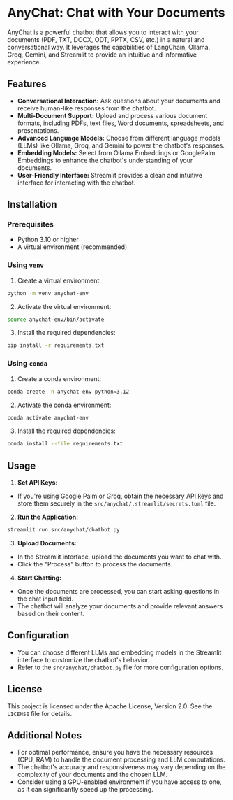 # AnyChat: Chat with Your Documents

AnyChat is a powerful chatbot that allows you to interact with your documents (PDF, TXT, DOCX, ODT, PPTX, CSV, etc.) in a natural and conversational way. It leverages the capabilities of LangChain, Ollama, Groq, Gemini, and Streamlit to provide an intuitive and informative experience.

## Features

- **Conversational Interaction:** Ask questions about your documents and receive human-like responses from the chatbot.
- **Multi-Document Support:** Upload and process various document formats, including PDFs, text files, Word documents, spreadsheets, and presentations.
- **Advanced Language Models:** Choose from different language models (LLMs) like Ollama, Groq, and Gemini to power the chatbot's responses.
- **Embedding Models:** Select from Ollama Embeddings or GooglePalm Embeddings to enhance the chatbot's understanding of your documents.
- **User-Friendly Interface:** Streamlit provides a clean and intuitive interface for interacting with the chatbot.

## Installation

### Prerequisites

- Python 3.10 or higher
- A virtual environment (recommended)

### Using `venv`

1. Create a virtual environment:

```bash
python -m venv anychat-env
```

2. Activate the virtual environment:

```bash
source anychat-env/bin/activate
```

3. Install the required dependencies:

```bash
pip install -r requirements.txt
```

### Using `conda`

1. Create a conda environment:

```bash
conda create -n anychat-env python=3.12
```

2. Activate the conda environment:

```bash
conda activate anychat-env
```

3. Install the required dependencies:

```bash
conda install --file requirements.txt
```

## Usage

1. **Set API Keys:**
- If you're using Google Palm or Groq, obtain the necessary API keys and store them securely in the `src/anychat/.streamlit/secrets.toml` file.

2. **Run the Application:**

```bash
streamlit run src/anychat/chatbot.py
```

3. **Upload Documents:**
- In the Streamlit interface, upload the documents you want to chat with.
- Click the "Process" button to process the documents.

4. **Start Chatting:**
- Once the documents are processed, you can start asking questions in the chat input field.
- The chatbot will analyze your documents and provide relevant answers based on their content.

## Configuration

- You can choose different LLMs and embedding models in the Streamlit interface to customize the chatbot's behavior.
- Refer to the `src/anychat/chatbot.py` file for more configuration options.

## License

This project is licensed under the Apache License, Version 2.0. See the `LICENSE` file for details.

## Additional Notes

- For optimal performance, ensure you have the necessary resources (CPU, RAM) to handle the document processing and LLM computations.
- The chatbot's accuracy and responsiveness may vary depending on the complexity of your documents and the chosen LLM.
- Consider using a GPU-enabled environment if you have access to one, as it can significantly speed up the processing.